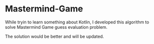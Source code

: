 # Mastermind-Game

While tryin to learn something about Kotlin, I developed this algorithm to solve Mastermind Game guess evaluation problem.

The solution would be better and will be updated.

